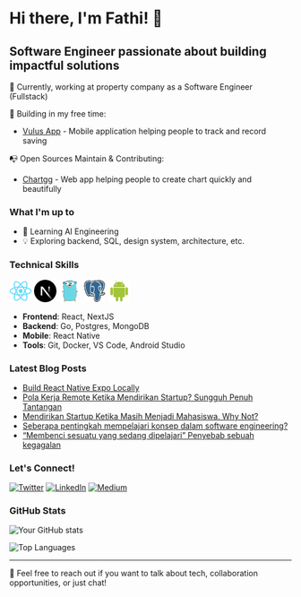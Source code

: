 # Hi there, I'm Fathi! 👋

## Software Engineer passionate about building impactful solutions

🏢 Currently, working at property company as a Software Engineer (Fullstack)

🚀 Building in my free time:
- [Vulus App](https://play.google.com/store/apps/details?id=com.famisoft.yahfa) - Mobile application helping people to track and record saving

📭 Open Sources Maintain & Contributing:
- [Chartgg](https://chartgg.com) - Web app helping people to create chart quickly and beautifully

### What I'm up to
- 🌱 Learning AI Engineering
- 💡 Exploring backend, SQL, design system, architecture, etc.  

### Technical Skills
<p align="left">
  <img src="https://raw.githubusercontent.com/devicons/devicon/master/icons/react/react-original.svg" alt="react" width="40" height="40"/>
  <img src="https://raw.githubusercontent.com/devicons/devicon/master/icons/nextjs/nextjs-original.svg" alt="nextjs" width="40" height="40"/>
  <img src="https://raw.githubusercontent.com/devicons/devicon/master/icons/go/go-original.svg" alt="go" width="40" height="40"/>
  <img src="https://raw.githubusercontent.com/devicons/devicon/master/icons/postgresql/postgresql-original.svg" alt="postgresql" width="40" height="40"/>
  <img src="https://raw.githubusercontent.com/devicons/devicon/master/icons/android/android-original.svg" alt="android" width="40" height="40"/>
</p>

- **Frontend**: React, NextJS
- **Backend**: Go, Postgres, MongoDB
- **Mobile**: React Native
- **Tools**: Git, Docker, VS Code, Android Studio

### Latest Blog Posts
<!-- BLOG-POST-LIST:START -->
- [Build React Native Expo Locally](https://medium.com/@fathisiddiqi/build-react-native-expo-locally-4f0f534c8d9e?source=rss-882825257d0d------2)
- [Pola Kerja Remote Ketika Mendirikan Startup? Sungguh Penuh Tantangan](https://medium.com/ubaform/pola-kerja-remote-ketika-mendirikan-startup-sungguh-penuh-tantangan-6a20d4a042e9?source=rss-882825257d0d------2)
- [Mendirikan Startup Ketika Masih Menjadi Mahasiswa. Why Not?](https://medium.com/ubaform/mendirikan-startup-ketika-masih-menjadi-mahasiswa-why-not-d9b4413434?source=rss-882825257d0d------2)
- [Seberapa pentingkah mempelajari konsep dalam software engineering?](https://medium.com/ubaform/seberapa-pentingkah-mempelajari-konsep-dalam-software-engineering-70670963ea61?source=rss-882825257d0d------2)
- [“Membenci sesuatu yang sedang dipelajari” Penyebab sebuah kegagalan](https://medium.com/@fathisiddiqi/apakah-perlu-terpengaruh-suatu-artikel-ketika-belajar-pemrograman-233a1feac771?source=rss-882825257d0d------2)
<!-- BLOG-POST-LIST:END -->

### Let's Connect!
[![Twitter](https://img.shields.io/badge/Twitter-%231DA1F2.svg?style=for-the-badge&logo=Twitter&logoColor=white)](https://x.com/fathisiddiqi)
[![LinkedIn](https://img.shields.io/badge/linkedin-%230077B5.svg?style=for-the-badge&logo=linkedin&logoColor=white)](https://www.linkedin.com/in/fathisiddiqi/)
[![Medium](https://img.shields.io/badge/Medium-12100E?style=for-the-badge&logo=medium&logoColor=white)](https://medium.com/@fathisiddiqi)

### GitHub Stats
![Your GitHub stats](https://github-readme-stats.vercel.app/api?username=fathisiddiqi&show_icons=true&theme=merko)

![Top Languages](https://github-readme-stats.vercel.app/api/top-langs/?username=fathisiddiqi&layout=compact&theme=merko)

---
💬 Feel free to reach out if you want to talk about tech, collaboration opportunities, or just chat!
